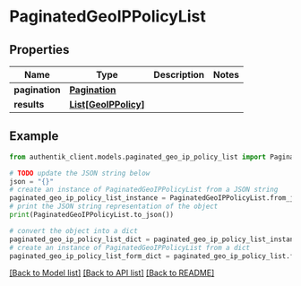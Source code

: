 # PaginatedGeoIPPolicyList


## Properties

Name | Type | Description | Notes
------------ | ------------- | ------------- | -------------
**pagination** | [**Pagination**](Pagination.md) |  | 
**results** | [**List[GeoIPPolicy]**](GeoIPPolicy.md) |  | 

## Example

```python
from authentik_client.models.paginated_geo_ip_policy_list import PaginatedGeoIPPolicyList

# TODO update the JSON string below
json = "{}"
# create an instance of PaginatedGeoIPPolicyList from a JSON string
paginated_geo_ip_policy_list_instance = PaginatedGeoIPPolicyList.from_json(json)
# print the JSON string representation of the object
print(PaginatedGeoIPPolicyList.to_json())

# convert the object into a dict
paginated_geo_ip_policy_list_dict = paginated_geo_ip_policy_list_instance.to_dict()
# create an instance of PaginatedGeoIPPolicyList from a dict
paginated_geo_ip_policy_list_form_dict = paginated_geo_ip_policy_list.from_dict(paginated_geo_ip_policy_list_dict)
```
[[Back to Model list]](../README.md#documentation-for-models) [[Back to API list]](../README.md#documentation-for-api-endpoints) [[Back to README]](../README.md)


